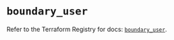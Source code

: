 # `boundary_user`

Refer to the Terraform Registry for docs: [`boundary_user`](https://registry.terraform.io/providers/hashicorp/boundary/1.1.14/docs/resources/user).

